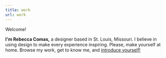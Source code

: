 ```yaml
---
title: work
url: work
---
```


<div class="flexy two-column-flex">
    <div class="welcome-text">
        <p class="lp-title">Welcome!</p>
        <p class="lp-text"><b>I'm Rebecca Comas,</b> a designer based in St. Louis, Missouri. I believe in using design to make every experience inspiring. Please, make yourself at home. Browse my work, get to know me, and <a href="/contact">introduce yourself!</a></p>
    </div>
    <div>
    </div>
 </div>
